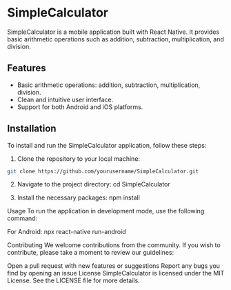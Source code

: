 # SimpleCalculator

SimpleCalculator is a mobile application built with React Native. It provides basic arithmetic operations such as addition, subtraction, multiplication, and division.

## Features

- Basic arithmetic operations: addition, subtraction, multiplication, division.
- Clean and intuitive user interface.
- Support for both Android and iOS platforms.

## Installation

To install and run the SimpleCalculator application, follow these steps:

1. Clone the repository to your local machine:

```bash
git clone https://github.com/yourusername/SimpleCalculator.git
```

2. Navigate to the project directory:
cd SimpleCalculator

3. Install the necessary packages:
npm install

Usage
To run the application in development mode, use the following command:

For Android:
npx react-native run-android

Contributing
We welcome contributions from the community. If you wish to contribute, please take a moment to review our guidelines:

Open a pull request with new features or suggestions
Report any bugs you find by opening an issue
License
SimpleCalculator is licensed under the MIT License. See the LICENSE file for more details.
